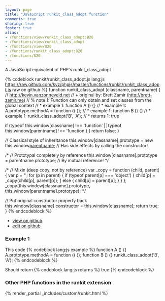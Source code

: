 ```yaml
---
layout: page
title: "JavaScript runkit_class_adopt function"
comments: true
sharing: true
footer: true
alias:
- /functions/view/runkit_class_adopt:820
- /functions/view/runkit_class_adopt
- /functions/view/820
- /functions/runkit_class_adopt:820
- /functions/820
---
```

<!-- Generated by Rakefile:build -->
A JavaScript equivalent of PHP's runkit_class_adopt

{% codeblock runkit/runkit_class_adopt.js lang:js https://raw.github.com/kvz/phpjs/master/functions/runkit/runkit_class_adopt.js raw on github %}
function runkit_class_adopt (classname, parentname) {
  // http://kevin.vanzonneveld.net
  // +   original by: Brett Zamir (http://brett-zamir.me)
  // %          note 1: Function can only obtain and set classes from the global context
  // *     example 1: function A () {}
  // *     example 1: A.prototype.methodA = function () {};
  // *     example 1: function B () {}
  // *     example 1: runkit_class_adopt('B', 'A');
  // *     returns 1: true

  if (typeof this.window[classname] !== 'function' || typeof this.window[parentname] !== 'function') {
    return false;
  }

  // Classical style of inheritance
  this.window[classname].prototype = new this.window[parentname](); // Has side effects by calling the constructor!

/*
  // Prototypal completely by reference
  this.window[classname].prototype = parentname.prototype; // By mutual reference!
*/

/*
  // Mixin (deep copy, not by reference)
  var _copy = function (child, parent) {
    var p = '';
    for (p in parent) {
      if (typeof parent[p] === 'object') {
        child[p] = _copy(child[p], parent[p]);
      }
      else {
        child[p] = parent[p];
      }
    }
  };
  _copy(this.window[classname].prototype, this.window[parentname].prototype);
*/

  // Put original constructor property back
  this.window[classname].constructor = this.window[classname];
  return true;
}
{% endcodeblock %}

 - [view on github](https://github.com/kvz/phpjs/blob/master/functions/runkit/runkit_class_adopt.js)
 - [edit on github](https://github.com/kvz/phpjs/edit/master/functions/runkit/runkit_class_adopt.js)

### Example 1
This code
{% codeblock lang:js example %}
function A () {}
A.prototype.methodA = function () {};
function B () {}
runkit_class_adopt('B', 'A');
{% endcodeblock %}

Should return
{% codeblock lang:js returns %}
true
{% endcodeblock %}


### Other PHP functions in the runkit extension
{% render_partial _includes/custom/runkit.html %}
